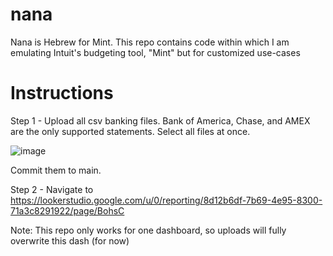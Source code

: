 # nana
Nana is Hebrew for Mint. This repo contains code within which I am emulating Intuit's budgeting tool, "Mint" but for customized use-cases

# Instructions
Step 1 - Upload all csv banking files. Bank of America, Chase, and AMEX are the only supported statements.
Select all files at once.

![image](https://github.com/user-attachments/assets/cbe47a4e-1261-4a04-a028-16f399ed9523)


Commit them to main.

Step 2 - Navigate to https://lookerstudio.google.com/u/0/reporting/8d12b6df-7b69-4e95-8300-71a3c8291922/page/BohsC

Note: This repo only works for one dashboard, so uploads will fully overwrite this dash (for now)
